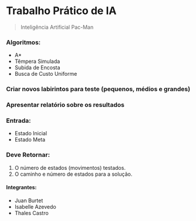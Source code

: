 # Trabalho Prático de IA 
  > Inteligência Artificial Pac-Man


### Algoritmos:
  - A*
  - Têmpera Simulada
  - Subida de Encosta
  - Busca de Custo Uniforme
### Criar novos labirintos para teste (pequenos, médios e grandes)
### Apresentar relatório sobre os resultados
### Entrada:
  - Estado Inicial
  - Estado Meta
  
### Deve Retornar:
  1. O número de estados (movimentos) testados.
  2. O caminho e número de estados para a solução.

#### Integrantes:
  - Juan Burtet
  - Isabelle Azevedo
  - Thales Castro
